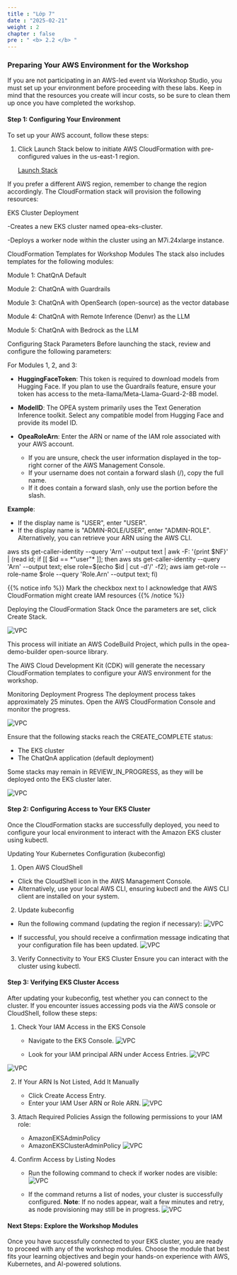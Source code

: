 ```yaml
---
title : "Lớp 7"
date : "2025-02-21"
weight : 2
chapter : false
pre : " <b> 2.2 </b> "
---
```


### Preparing Your AWS Environment for the Workshop

If you are not participating in an AWS-led event via Workshop Studio, you must set up your environment before proceeding with these labs. Keep in mind that the resources you create will incur costs, so be sure to clean them up once you have completed the workshop.

#### Step 1: Configuring Your Environment
To set up your AWS account, follow these steps:

1. Click Launch Stack below to initiate AWS CloudFormation with pre-configured values in the us-east-1 region.

    [Launch Stack](https://us-east-1.console.aws.amazon.com/cloudformation/home?region=us-east-1#/stacks/quickcreate?templateURL=https://ws-assets-prod-iad-r-iad-ed304a55c2ca1aee.s3.us-east-1.amazonaws.com/50cf2fdb-1972-4e79-814f-12d2e6fb0dab/LaunchStack.yml&stackName=LaunchStack)

If you prefer a different AWS region, remember to change the region accordingly.
The CloudFormation stack will provision the following resources:

EKS Cluster Deployment

-Creates a new EKS cluster named opea-eks-cluster.

-Deploys a worker node within the cluster using an M7i.24xlarge instance.

CloudFormation Templates for Workshop Modules
The stack also includes templates for the following modules:

Module 1: ChatQnA Default

Module 2: ChatQnA with Guardrails

Module 3: ChatQnA with OpenSearch (open-source) as the vector database

Module 4: ChatQnA with Remote Inference (Denvr) as the LLM

Module 5: ChatQnA with Bedrock as the LLM

Configuring Stack Parameters
Before launching the stack, review and configure the following parameters:

For Modules 1, 2, and 3:

+ **HuggingFaceToken**: This token is required to download models from Hugging Face. If you plan to use the Guardrails feature, ensure your token has access to the meta-llama/Meta-Llama-Guard-2-8B model.

+ **ModelID**: The OPEA system primarily uses the Text Generation Inference toolkit. Select any compatible model from Hugging Face and provide 
its model ID.

+ **OpeaRoleArn**: Enter the ARN or name of the IAM role associated with your AWS account.
    + If you are unsure, check the user information displayed in the top-right corner of the AWS Management Console.
    + If your username does not contain a forward slash (/), copy the full name.
    + If it does contain a forward slash, only use the portion before the slash.

**Example**:
+ If the display name is "USER", enter "USER".
+ If the display name is "ADMIN-ROLE/USER", enter "ADMIN-ROLE".
Alternatively, you can retrieve your ARN using the AWS CLI.

aws sts get-caller-identity --query 'Arn' --output text | awk -F: '{print $NF}' | (read id; if [[ $id == *"user"* ]]; then aws sts get-caller-identity --query 'Arn' --output text; else role=$(echo $id | cut -d'/' -f2); aws iam get-role --role-name $role --query 'Role.Arn' --output text; fi)

{{% notice info %}}
Mark the checkbox next to I acknowledge that AWS CloudFormation might create IAM resources
{{% /notice %}}

Deploying the CloudFormation Stack
Once the parameters are set, click Create Stack.

![VPC](/images/2/image008.png)

This process will initiate an AWS CodeBuild Project, which pulls in the opea-demo-builder open-source library.

The AWS Cloud Development Kit (CDK) will generate the necessary CloudFormation templates to configure your AWS environment for the workshop.

Monitoring Deployment Progress
The deployment process takes approximately 25 minutes.
Open the AWS CloudFormation Console and monitor the progress.

![VPC](/images/2/image009.png)

Ensure that the following stacks reach the CREATE_COMPLETE status:

+ The EKS cluster
+ The ChatQnA application (default deployment)

Some stacks may remain in REVIEW_IN_PROGRESS, as they will be deployed onto the EKS cluster later.

![VPC](/images/2/image010.png)

#### Step 2: Configuring Access to Your EKS Cluster
Once the CloudFormation stacks are successfully deployed, you need to configure your local environment to interact with the Amazon EKS cluster using kubectl.

Updating Your Kubernetes Configuration (kubeconfig)
1. Open AWS CloudShell

+ Click the CloudShell icon in the AWS Management Console.
+ Alternatively, use your local AWS CLI, ensuring kubectl and the AWS CLI client are installed on your system.

2. Update kubeconfig

+ Run the following command (updating the region if necessary):
![VPC](/images/2/image011.png)

+ If successful, you should receive a confirmation message indicating that your configuration file has been updated.
![VPC](/images/2/image012.png)

3. Verify Connectivity to Your EKS Cluster
Ensure you can interact with the cluster using kubectl.

#### Step 3: Verifying EKS Cluster Access
After updating your kubeconfig, test whether you can connect to the cluster. If you encounter issues accessing pods via the AWS console or CloudShell, follow these steps:

1. Check Your IAM Access in the EKS Console

    + Navigate to the EKS Console.
![VPC](/images/2/image013.png)
    
    + Look for your IAM principal ARN under Access Entries.
![VPC](/images/2/image014.png)

![VPC](/images/2/image015.png)

2. If Your ARN Is Not Listed, Add It Manually
    + Click Create Access Entry.
    + Enter your IAM User ARN or Role ARN.
![VPC](/images/2/image016.png)

3. Attach Required Policies
Assign the following permissions to your IAM role:
    + AmazonEKSAdminPolicy
    + AmazonEKSClusterAdminPolicy
![VPC](/images/2/image017.png)

4. Confirm Access by Listing Nodes
    + Run the following command to check if worker nodes are visible:
![VPC](/images/2/image018.png)

    + If the command returns a list of nodes, your cluster is successfully configured.
**Note**: If no nodes appear, wait a few minutes and retry, as node provisioning may still be in progress.
![VPC](/images/2/image019.png)

#### Next Steps: Explore the Workshop Modules
Once you have successfully connected to your EKS cluster, you are ready to proceed with any of the workshop modules. Choose the module that best fits your learning objectives and begin your hands-on experience with AWS, Kubernetes, and AI-powered solutions.
